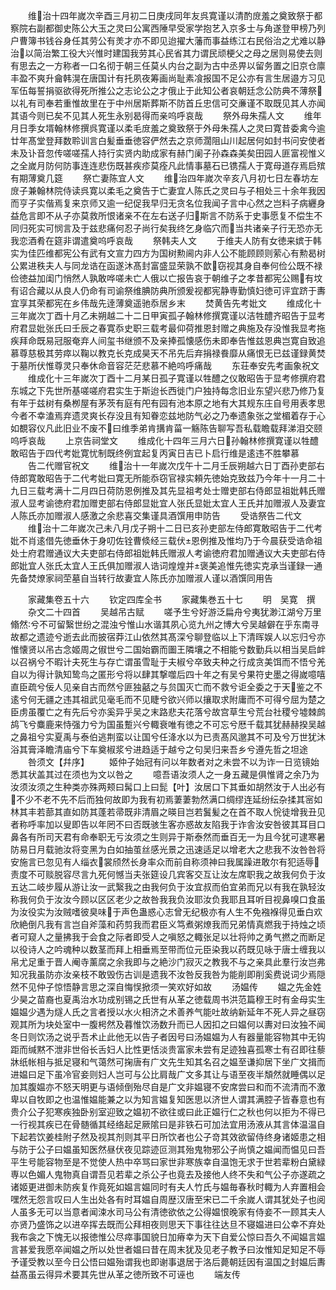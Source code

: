 <!-- { "loadSidebar": true } -->
　　维治十四年嵗次辛酉三月初二日庚戌同年友呉寛谨以清酌庻羞之奠致祭于都察院右副都御史陈公大玉之灵曰公寓西陲早受家学抱艺入京多士与角遂登甲榜乃列户曹簿书钱谷身任其劳公有羙才亦不即见迨擢大藩而事益练江右民俗治之尤难以静治以简治繁工役大兴惟时建国我劳其心民省其力谓民顽梗父之母之居则易使去则有思去之一方称者一口名彻于朝三任莫乆内台之副为古中丞畀以留务置之旧京仓廪丰盈不爽升龠韩滉在唐国计有托夙夜筹画尚耻素飡报国不足公亦有言生居邉方习见军伍每誓捐驱欲得死所推公之志论公之才俄止于此知公者哀朝廷念公防典不薄祭以礼有司奉若重惟故里在于中州居斯葬斯不防首丘忠信可交亷谨不取既见其人亦闻其语今则已矣不见其人死生永别曷得而亲呜呼哀哉
　　祭外母朱孺人文
　　维年月日季女壻翰林修撰呉寛谨以柔毛庻羞之奠致祭于外母朱孺人之灵曰寛昔委禽今逾廿年髙堂登拜数聆训言白髪垂垂徳容俨然去之京师濶阻山川起居何如封书问安使者未及讣音忽传嗟嗟孺人持行实贤内助成家有赫门阑子孙森森美矣田园人匪富视惟义之全嵗月防何防事连连悲伤既甚疾疹莫痊凡此情事墓石已镌孺人于寛母道存焉启殡有期薄奠几筵
　　祭亡妻陈宜人文
　　维治四年嵗次辛亥八月初七日左春坊左庻子兼翰林院侍读呉寛以柔毛之奠告于亡妻宜人陈氏之灵曰与子相处三十余年我因而亨子实偕焉复来京师又逾一纪促我早归无贪名位我闻子言中心然之岂料子病纒身益危言即不从子亦莫救所恨诸亲不在左右送子归斯言不防系于史事愿复不偿生不同归死实可悯言及于兹悲痛何忍子尚行矣我终乞身临穴而当共诸亲子行无恐亦无我恋酒肴在筵非谓遣奠呜呼哀哉
　　祭韩夫人文
　　于维夫人防有女徳来嫔于韩实为佳匹维都宪公有武有文宣力四方为国树勲阃内非人公不能顾顾则萦心有勲曷树公累进秩夫人与同龙诰在函遂沐髙封富盛显荣孰不歆窃视其身自奉何俭公既不禄俭徳益加闺门悄然人孰敢哗嗟未亡人俄以亡报告哀于朝维子之孝昔都宪公赐有坟有诏合藏以从良人仍命有司谕祭维腆防典所颁爰视都宪静専勤慎妇徳可评宜跻于夀宜享其荣都宪在乡伟哉先逹薄奠遥驰忝居乡末
　　焚黄告先考妣文
　　维成化十三年嵗次丁酉十月乙未朔越二十二日甲寅孤子翰林修撰寛谨以洁牲醴齐昭告于显考府君显妣张氏曰壬辰之春寛忝史职三载考最仰荷推恩封赠之典施及存没惟我显考拖疾拜命既易冠服奄弃人间玺书继颁不及亲捧孤懐感伤未即奉告惟兹恩典岂寛自致追慕尊慈极其劳瘁以鞠以教克长克成昊天不吊先后弃捐禄飬靡从痛恨无已兹谨録黄焚于墓所伏惟尊灵只奉休命音容茫茫悲慕不絶呜呼痛哉
　　东荘奉安先考画象祝文
　　维成化十三年嵗次丁酉十二月某日孤子寛谨以牲醴之仪敢昭告于显考修撰府君东城之下先世所基嗟嗟府君实生于斯迨长西徙门户独持每念旧业东望兴悲乃修乃复有年于兹树有桑栁屋有茅茨有庭有戺有园有池本原之地有大其规东庄自号用表孝思今者不幸溘焉弃遗灵爽长存没且有知眷恋兹地防气必之乃奉遗象张之堂楣着存于心如覩容仪凡此旧业不废不曰维季弟肯搆肯菑一觞陈告聊写吾私载瞻载拜涕泪交颐呜呼哀哉
　　上京告祠堂文
　　维成化十四年三月六日孙翰林修撰寛谨以牲醴敢昭告于四代考妣寛忧制既终例宜起复丙寅日吉已卜启行维是逺违不胜攀慕
　　告二代赠官祝文
　　维治十一年嵗次戊午十二月壬辰朔越六日丁酉孙吏部右侍郎寛敢昭告于二代考妣曰寛无所能忝窃官禄实頼先徳始克致兹乃今年十一月二十九日三载考满十二月四日荷防恩例推及其先显祖考处士赠吏部右侍郎显祖妣韩氏赠淑人显考谕徳府君加赠吏部右侍郎显妣宜人张氏显妣太宜人王氏并加赠淑人及妻宜人陈氏亦加赠淑人感激之余悲喜交集谨具酒馔用申防告
　　受诰祭告二代文
　　维治十二年嵗次己未八月戊子朔十二日已亥孙吏部左侍郎寛敢昭告于二代考妣不肖逺借先徳垂休于身叨佐铨曹倐经三载伏恩例推及惟均乃于今晨获受诰命祖处士府君赠通议大夫吏部右侍郎祖妣韩氏赠淑人考谕徳府君加赠通议大夫吏部右侍郎妣宜人张氏太宜人王氏俱加赠淑人诰词煌煌并褒美追惟先徳实克承当谨録一通先备焚燎家祠茔墓自当转行故妻宜人陈氏亦加赠淑人谨以酒馔同用告






　　家藏集卷五十六
　　钦定四库全书
　　家藏集巻五十七
　　明　吴寛　撰
　　杂文二十四首
　　吴越吊古赋
　　嗟予生兮好游泛扁舟兮夷犹渺江湖兮万里翛然兮不可留繄世纷之混浊兮惟山水谐其夙心览九州之博大兮吴越僻在乎东南寻故都之遗迹兮逝去此而披宿莽江山依然其髙深兮聊登临以上下清晖娱人以忘归兮亦惟懐贤以吊古念姬周之俶世兮二国始霸而圗王隣壤之不相能兮数勤兵以相当吴启衅以召祸兮不暇计夫死生与存亡谓虽雪耻于夫椒兮卒致夫种之行成贪美饵而不悟兮羌自以为得计孰知鸷鸟之匿形兮将以肆其撃噬后四十年之有吴兮果符史墨之得嵗噫嘻直臣疏兮佞人见亲自古而然兮匪独嚭之与贠国灭亡而不救兮讵全委之于天鉴之不逺兮何无疆之违其祖武见毫毛而不见睫兮欲兴师以攘取求附庸而不可得兮屈为楚之臣虏虽覆亡之有先后兮亦奚异乎吴之末路悲夫花落兮故宫草生兮荒台社稷兮墟棘鹧鸪飞兮麋鹿来恃强力兮为国虽蹔兴兮輙衰唯有徳之不可忘兮厯千载其犹赫赫揆吴越之鼻祖兮实夏禹与泰伯逃荆蛮以让国兮任洚水以为已责髙风邈其不可及兮万世犹沐浴其膏泽瞻清庙兮下车奠椒浆兮进趋适于越兮之句吴归来吾乡兮遵先哲之坦途
　　咎须文【幷序】
　　姬仲子始冠有问以年数者对之未尝不以为诈一日览镜始悉其状盖其过在须也为文以咎之
　　噫吾语汝须人之一身五藏是俱惟肾之余乃为汝须汝须之生种类亦殊两颊曰髯口上曰髭【叶】汝居口下其垂如胡然汝于人出必有不少不老不先不后而独何故即为我有初焉萋萋勃然满口绸缪连延纷纭杂揉其宻如林其丰若蔀其直如防其蓬若帚既非清眉之暎目岂若鬒髪之在首不取人恱徒增我丑见者称呼率加以叟即告以年罔不曰否既骇生客亦惑故友陷我于诈舎汝安咎彼其耳目口鼻各有所司天君有命奉职无亏汝须之生则异于斯泰然而垂百无一为且今犹可逮寒暑防易日月载驰汝将变黑为白如抽茧丝感光景之迅速适足以增老大之悲我不汝咎咎将安施言已忽见有人缁衣裳颀然长身率众而前自称须神曰我属躁进敢尔有犯适辱责度不可赕脱容尽言九死何憾当夫张筵设几宾客交互让汝左席职我之故我何负于汝五达二岐步履从游让汝一武繄我之由我何负于汝宜叔而伯宜弟而兄以有我在孰轻汝称我何负于汝汝今顾以区区老少之故咎我我负汝耶汝负我耶且耳听目视鼻嗅口食虽为汝役实为汝贼嗜彼臭味于声色蛊惑心志曾无纪极亦有人生不免襁褓得见垂白欢欣絶倒凡我有言岂自斧藻和药剪我而君臣义笃煮粥燎我而兄弟情真燃我于持烛之顷者可窥人之量拂我于会食之际者即受人之嗔怒之輙张足以壮将帅之勇气撚之而断足以役诗人之吟魂种以数茎而拜上相垂焉至带而位元臣染我以药既见咏于唐士缠我以帛尤足重于晋人阉寺薰腐之余我即与之絶沙门寂灭之教我不与之亲具此羣行汝岂弗知况我虽防亦汝亲枝不敢毁伤古训是遗我不汝咎反我咎为能削即削奚费说词少焉隠然不见仲子惊悟静言思之深自悔悮掀须一笑欢好如故
　　汤媪传
　　媪之先金姓少昊之苗裔也夏禹治水功成别锡之氏世有从革之徳载周书洪范篇穆王时有金母实生媪媪少遇为燧人氏之言者授以水火相济之术善养气能吐故纳新延年不死人异之昼窃观其所为块处室中一腹枵然及暮惟饮汤数升而已人因扣之曰媪何以夀对曰汝独不闻冬日则饮汤之说乎吾术止此他无以告子者因号曰汤媪媪为人有器量能容物其中无钩距而缄黙不泄非世俗长舌妇人比性更恬淡贵富家未尝有足迹独喜孤寒士有召即往藜牀纸帐相与抵足寝和气蔼然可掬唐有广文先生知其名召之媪至谦抑居下坐广文揖而进媪曰足下虽冷官妾则妇人岂可与公比肩哉广文多其让与语至夜半頽然就睡偶以足加其腹媪亦不怒天明更与语倾倒殆尽自是广文非媪寝不安席尝曰和而不流清而不激卑以自牧即之也温惟媪能兼之以为知言媪复知医思以济世人谓其满腔子皆春意也有贵介公子犯寒疾独卧别室迎致之媪初不欲往或曰此正媪行仁之秋也何以拒为不得已一行视其疾已在骨髄循其经络起足厥隂曰是非铁石可加法宜用汤液从其言体温温自下起若饮姜桂附子然及视其剂则其平日所饮者也公子竒其效欲留侍终身诸姬患之相与防于公子曰媪虽知医然昼伏夜见踪迹叵测其殆鬼物邪公子尚慎之媪闻而愠见曰吾平生号能容物至是不觉使人热中卒骂曰家世非寒族幸自温饱无求于世若辈粉白黛緑専以色媚人鬼物真自谓吾见若辈之杀公子也竟去及接他人终不失和气公子亦遂疏之诸姬更进御未防疾复作竟死如媪言媪同时有夫人竹氏与媪毎春秋时輙为人弃置相会嘿然无怨言叹曰人生出处各有时耳媪自周歴汉唐至宋已二千余嵗人谓其犹处子也阅人虽多无可以当意者闻涑水司马公有清徳欲依之公得媪恨晚家有侍妾不一顾其夫人亦贤乃盛饰之以进卒挥去既而公拜相夜则思天下事往往达旦不寝媪进曰公幸不弃处我布衾之下愧无以报徳惟公尽瘁事国貌日加瘠幸为天下自爱公惊曰吾久不闻媪言媪言甚爱我愿卒闻媪之所以处世者媪曰昔在周末犹及见老子教予曰汝惟知足知足不辱予谨受教以至今日公悟曰媪殆谓我也即谢事退居于洛后薨朝廷因有温国之封媪后夀益髙虽云得异术要其先世从革之徳所致不可诬也
　　端友传
